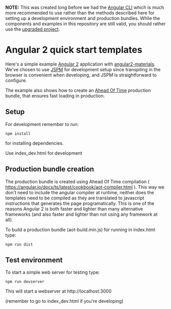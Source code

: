 **NOTE:** This was created long before we had the [Angular CLI](https://cli.angular.io/) which is much more recommended to use rather than the methods described here for setting up a development environment and production bundles. While the components and examples in this repository are still valid, you should rather use the [upgraded project](https://github.com/fintechneo/angular-templates).

# Angular 2 quick start templates

Here's a simple example [Angular 2](https://angular.io) application with [angular2-materials](https://material.angular.io/).
We've chosen to use [JSPM](http://jspm.io/) for development setup since transpiling in the browser is convenient when developing,
and JSPM is straightforward to configure.

The example also shows how to create an [Ahead Of Time](https://angular.io/docs/ts/latest/cookbook/aot-compiler.html) production bundle,
that ensures fast loading in production.

## Setup

For development remember to run:

```
npm install
```

for installing dependencies.

Use index_dev.html for development

## Production bundle creation

The production bundle is created using Ahead Of Time compilation ( https://angular.io/docs/ts/latest/cookbook/aot-compiler.html ).
This way we don't need to include the angular compiler at runtime, neither does the templates need to be compiled
as they are translated to javascript instructions that generates the page programatically. This is one of the reasons Angular 2 
is both faster and lighter than many alternative frameworks (and also faster and lighter than not using any framework at all).

To build a production bundle (aot-build.min.js) for running in index.html type:

```
npm run dist
```

## Test environment

To start a simple web server for testing type:

```
npm run devserver
```

This will start a webserver at http://localhost:3000

(remember to go to index_dev.html if you're developing)
